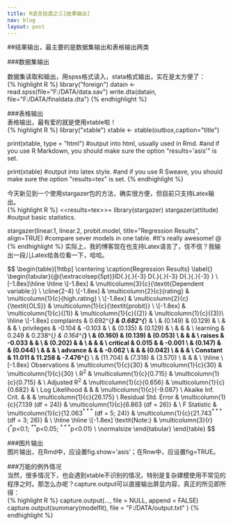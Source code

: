 ```yaml
---
title: R语言拾遗之三[结果输出]
nav: blog
layout: post
---
```


##结果输出，最主要的是数据集输出和表格输出两类  

###数据集输出  

数据集读取和输出，用spss格式读入，stata格式输出，实在是太方便了：  
{% highlight R %}
library("foreign")
datain <- read.spss(file="F:/DATA/data.sav")
write.dta(datain, file="F:/DATA/finaldata.dta")
{% endhighlight %}   
  
###表格输出  
表格输出，最有爱的就是使用xtable啦！  
{% highlight R %}
library("xtable")
xtable <- xtable(outbox,caption="title")

print(xtable, type = "html")
#output into html, usually used in Rmd.
#and if you use R Markdown, you should make sure the option "results='asis'" is set.

print(xtable)
#output into latex style. 
#and if you use R Sweave, you should make sure the option "results=tex" is set.
{% endhighlight %} 
  
今天新见到一个使用stargazer包的方法，确实很方便，但目前只支持Latex输出。  
{% highlight R %}
<<results=tex>>=
library(stargazer)
stargazer(attitude)
#output basic statistics.

stargazer(linear.1, linear.2, probit.model, title="Regression Results", align=TRUE)
#compare sever models in one table.
#It's really awesome!
@
{% endhighlight %}
实际上，我的博客现在也支持Latex语言了，信不信？我输出一段儿Latex给各位看一下，哈哈。  

$$
\begin{table}[!htbp] \centering 
  \caption{Regression Results} 
  \label{} 
\begin{tabular}{@{\extracolsep{5pt}}lD{.}{.}{-3} D{.}{.}{-3} D{.}{.}{-3} } 
\\[-1.8ex]\hline 
\hline \\[-1.8ex] 
 & \multicolumn{3}{c}{\textit{Dependent variable:}} \\ 
\cline{2-4} 
\\[-1.8ex] & \multicolumn{2}{c}{rating} & \multicolumn{1}{c}{high.rating} \\ 
\\[-1.8ex] & \multicolumn{2}{c}{\textit{OLS}} & \multicolumn{1}{c}{\textit{probit}} \\ 
\\[-1.8ex] & \multicolumn{1}{c}{(1)} & \multicolumn{1}{c}{(2)} & \multicolumn{1}{c}{(3)}\\ 
\hline \\[-1.8ex] 
 complaints & 0.692^{***} & 0.682^{***} &  \\ 
  & (0.149) & (0.129) &  \\ 
  & & & \\ 
 privileges & -0.104 & -0.103 &  \\ 
  & (0.135) & (0.129) &  \\ 
  & & & \\ 
 learning & 0.249 & 0.238^{*} & 0.164^{***} \\ 
  & (0.160) & (0.139) & (0.053) \\ 
  & & & \\ 
 raises & -0.033 &  &  \\ 
  & (0.202) &  &  \\ 
  & & & \\ 
 critical & 0.015 &  & -0.001 \\ 
  & (0.147) &  & (0.044) \\ 
  & & & \\ 
 advance &  &  & -0.062 \\ 
  &  &  & (0.042) \\ 
  & & & \\ 
 Constant & 11.011 & 11.258 & -7.476^{**} \\ 
  & (11.704) & (7.318) & (3.570) \\ 
  & & & \\ 
\hline \\[-1.8ex] 
Observations & \multicolumn{1}{c}{30} & \multicolumn{1}{c}{30} & \multicolumn{1}{c}{30} \\ 
R$^{2}$ & \multicolumn{1}{c}{0.715} & \multicolumn{1}{c}{0.715} &  \\ 
Adjusted R$^{2}$ & \multicolumn{1}{c}{0.656} & \multicolumn{1}{c}{0.682} &  \\ 
Log Likelihood &  &  & \multicolumn{1}{c}{-9.087} \\ 
Akaike Inf. Crit. &  &  & \multicolumn{1}{c}{26.175} \\ 
Residual Std. Error & \multicolumn{1}{c}{7.139 (df = 24)} & \multicolumn{1}{c}{6.863 (df = 26)} &  \\ 
F Statistic & \multicolumn{1}{c}{12.063$^{***}$ (df = 5; 24)} & \multicolumn{1}{c}{21.743$^{***}$ (df = 3; 26)} &  \\ 
\hline 
\hline \\[-1.8ex] 
\textit{Note:}  & \multicolumn{3}{r}{$^{*}$p$<$0.1; $^{**}$p$<$0.05; $^{***}$p$<$0.01} \\ 
\normalsize 
\end{tabular} 
\end{table}
$$
  
###图片输出  
图片输出，在Rmd中，应设置fig.show='asis'；在Rnw中，应设置fig=TRUE。  
  
###万能的例外情况  
当然，很多情况下，也会遇到xtable不识别的情况，特别是复杂建模使用不常见的程序之时。那怎么办呢？capture.output可以直接输出屏显内容，真正的所见即所得：  
{% highlight R %}
capture.output(..., file = NULL, append = FALSE)
capture.output(summary(modelfit), file = "F:/DATA/output.txt" )
{% endhighlight %} 